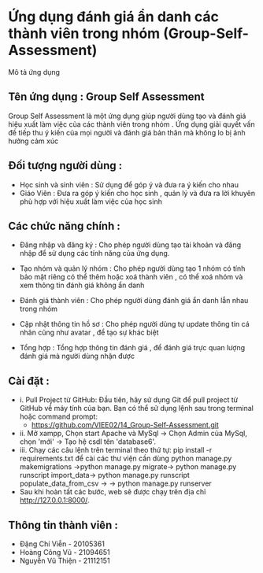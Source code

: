 # Ứng dụng đánh giá ẩn danh các thành viên trong nhóm (Group-Self-Assessment)
Mô tả ứng dụng

## Tên ứng dụng : Group Self Assessment
Group Self Assessment là một ứng dụng giúp người dùng tạo và đánh giá hiệu xuất làm việc của các thành viên trong nhóm . Ứng dụng giải quyết vấn đề tiếp thu ý kiến của mọi người và đánh giá bản thân mà không lo bị ảnh hưởng cảm xúc

## Đối tượng người dùng :

- Học sinh và sinh viên : Sử dụng để góp ý và đưa ra ý kiến cho nhau
- Giáo Viên : Đưa ra góp ý kiến cho học sinh , quản lý và đưa ra lời khuyên phù hợp với hiệu xuất làm việc của học sinh

## Các chức năng chính :

- Đăng nhập và đăng ký : Cho phép người dùng tạo tài khoản và đăng nhập để sử dụng các tính năng của ứng dụng.

- Tạo nhóm và quản lý nhóm : Cho phép người dùng tạo 1 nhóm có tính bảo mật riêng có thể thêm hoặc xoá thành viên , có thể xoá nhóm và xem thông tin đánh giá không ẩn danh

- Đánh giá thành viên : Cho phép người dùng đánh giá ẩn danh lẫn nhau trong nhóm 

- Cập nhật thông tin hồ sơ : Cho phép người dùng tự update thông tin cá nhân cũng như avatar , để tạo sự khác biệt

- Tổng hợp : Tổng hợp thông tin đánh giá , để đánh giá trực quan lượng đánh giá mà người dùng nhận được

## Cài đặt :

- i. Pull Project từ GitHub: Đầu tiên, hãy sử dụng Git để pull project từ GitHub về máy tính của bạn. Bạn có thể sử dụng lệnh sau trong terminal hoặc command prompt:
  - https://github.com/VIEE02/14_Group-Self-Assessment.git
- ii. Mở xampp, Chọn start Apache và MySql -> Chọn Admin của MySql, chọn 'mới' -> Tạo hệ csdl tên 'database6'.
- iii. Chạy các câu lệnh trên terminal theo thứ tự: pip install -r requirements.txt để cài các thư viện cần dùng python manage.py makemigrations ->python manage.py migrate-> python manage.py runscript import_data-> python manage.py runscript populate_data_from_csv ->
-> python manage.py runserver
- Sau khi hoàn tất các bước, web sẽ được chạy trên địa chỉ http://127.0.0.1:8000/.

## Thông tin thành viên :

- Đặng Chí Viễn - 20105361
- Hoàng Công Vũ - 21094651
- Nguyễn Vũ Thiện - 21112151




